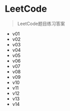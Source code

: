 # LeetCode #
> LeetCode题目练习答案
- v01
- v02
- v03
- v04
- v05
- v06
- v07
- v08
- v09
- v10
- v11
- v12
- v13
- v14

